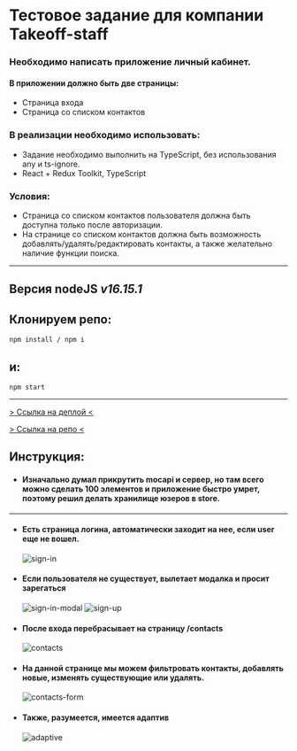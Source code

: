 # Тестовое задание для компании Takeoff-staff

### Необходимо написать приложение личный кабинет.

#### В приложении должно быть две страницы:

- Страница входа
- Страница со списком контактов

### В реализации необходимо использовать:

- Задание необходимо выполнить на TypeScript, без использования any и ts-ignore.
- React + Redux Toolkit, TypeScript

### Условия:

- Страница со списком контактов пользователя должна быть доступна только после
  авторизации.
- На странице со списком контактов должна быть возможность
  добавлять/удалять/редактировать контакты, а также желательно наличие функции
  поиска.

---

## Версия nodeJS _v16.15.1_

## Клонируем репо:

```
npm install / npm i
```

## и:

```
npm start
```

---

[> Ссылка на деплой <](https://takeoff-staff-react-vagoalex.vercel.app/)

[> Ссылка на репо <](https://github.com/Vagoalex/Takeoff-staff-React)

## Инструкция:

- #### Изначально думал прикрутить mocapi и сервер, но там всего можно сделать 100 элементов и приложение быстро умрет, поэтому решил делать хранилище юзеров в store.

---

- #### Есть страница логина, автоматически заходит на нее, если user еще не вошел.
  ![sign-in](./docs/sign-in.jpg)
- #### Если пользователя не существует, вылетает модалка и просит зарегаться
  ![sign-in-modal](./docs/sign-in-modal.jpg) ![sign-up](./docs/sign-up.jpg)
- #### После входа перебрасывает на страницу /contacts
  ![contacts](./docs/contacts.jpg)
- #### На данной странице мы можем фильтровать контакты, добавлять новые, изменять существующие или удалять.
  ![contacts-form](./docs/contacts-form.jpg)
- #### Также, разумеется, имеется адаптив
  ![adaptive](./docs/adaptive.jpg)
